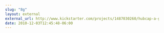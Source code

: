 ```yaml
---
slug: "8g"
layout: external
external_url: http://www.kickstarter.com/projects/1487030260/hubcap-a-github-client-for-mac-os-x
date: 2010-12-03T12:45:48-06:00
---
```

